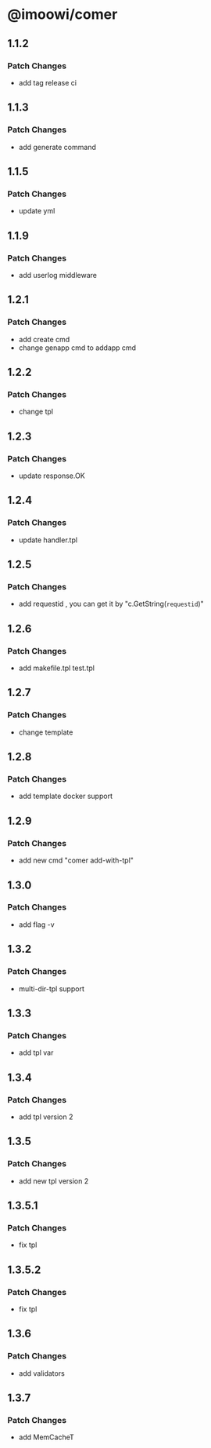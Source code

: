 # @imoowi/comer

## 1.1.2

### Patch Changes

-    add tag release ci

## 1.1.3

### Patch Changes

-    add generate command


## 1.1.5

### Patch Changes

-    update yml


## 1.1.9

### Patch Changes

-    add userlog middleware



## 1.2.1

### Patch Changes

-    add create cmd
-    change genapp cmd to addapp cmd

## 1.2.2

### Patch Changes

-    change tpl


## 1.2.3

### Patch Changes

-    update response.OK

## 1.2.4

### Patch Changes

-    update handler.tpl

## 1.2.5

### Patch Changes

-    add requestid , you can get it by "c.GetString(`requestid`)"

## 1.2.6

### Patch Changes

-    add makefile.tpl test.tpl

## 1.2.7

### Patch Changes

-    change template

## 1.2.8

### Patch Changes

-    add template docker support

## 1.2.9

### Patch Changes

-    add new cmd "comer add-with-tpl"

## 1.3.0

### Patch Changes

-    add flag -v

## 1.3.2

### Patch Changes

-    multi-dir-tpl support


## 1.3.3

### Patch Changes

-    add tpl var


## 1.3.4

### Patch Changes

-    add tpl version 2


## 1.3.5

### Patch Changes

-    add new tpl version 2

## 1.3.5.1

### Patch Changes

-    fix tpl

## 1.3.5.2

### Patch Changes

-    fix tpl


## 1.3.6

### Patch Changes

-    add validators

## 1.3.7
### Patch Changes
-    add MemCacheT